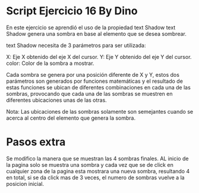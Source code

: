 # Script Ejercicio 16 By Dino
En este ejercicio se aprendió el uso de la propiedad text Shadow
text Shadow genera una sombra en base al elemento que se desea sombrear.

text Shadow necesita de 3 parámetros para ser utilizada:

X: Eje X obtenido del eje X del cursor.
Y: Eje Y obtenido del eje Y del cursor.
color: Color de la sombra a mostrar.

Cada sombra se genera por una posición diferente de X y Y, estos dos parámetros son generados por funciones matemáticas y el resultado
de estas funciones se ubican de diferentes combinaciones en cada una de las sombras, provocando que cada una de las sombras se muestren
en diferentes ubicaciones unas de las otras.

Nota: Las ubicaciones de las sombras solamente son semejantes cuando se acerca al centro del elemento que genera la sombra.

# Pasos extra
Se modifico la manera que se muestran las 4 sombras finales.
AL inicio de la pagina solo se muestra una sombra y cada vez que se de click en cualquier zona de la pagina
esta mostrara una nueva sombra, resultando 4 en total, si se da click mas de 3 veces, el numero de sombras vuelve a la posicion inicial.
